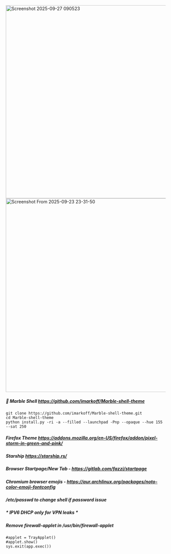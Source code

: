 <img width="907" height="609" alt="Screenshot 2025-09-27 090523" src="https://github.com/user-attachments/assets/4d10f1af-2b6c-4b81-a6e5-a97312e1bff3" />
<img width="846" height="611" alt="Screenshot From 2025-09-23 23-31-50" src="https://github.com/user-attachments/assets/977137f0-d61c-405e-8dbf-69c6cff7bf55" />


##### 🎨 Marble Shell https://github.com/imarkoff/Marble-shell-theme
 
```
git clone https://github.com/imarkoff/Marble-shell-theme.git
cd Marble-shell-theme
python install.py -ri -a --filled --launchpad -Pnp --opaque --hue 155 --sat 250
```
##### Firefox Theme https://addons.mozilla.org/en-US/firefox/addon/pixel-storm-in-green-and-pink/

##### Starship https://starship.rs/
  
##### Browser Startpage/New Tab - https://gitlab.com/fazzi/startpage
  
##### Chromium browser emojis - https://aur.archlinux.org/packages/noto-color-emoji-fontconfig

##### /etc/passwd to change shell if password issue
 
#####  * IPV6 DHCP only for VPN leaks *

##### Remove firewall-applet in /usr/bin/firewall-applet

```
#applet = TrayApplet()
#applet.show()
sys.exit(app.exec())
```
